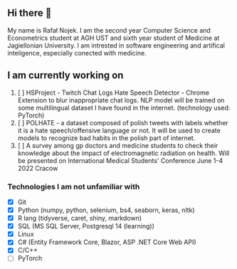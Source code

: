 
## Hi there 👋

My name is Rafał Nojek. I am the second year Computer Science and Econometrics student at AGH UST and sixth year student of Medicine at Jagiellonian University.
I am intrested in software engineering and artifical inteligence, especially conected with medicine.

## I am currently working on

1. [ ] HSProject - Twitch Chat Logs Hate Speech Detector - Chrome Extension to blur inappropriate chat logs. NLP model will be trained on some multilingual dataset I have found in the internet. (technology used: PyTorch)
2. [ ] POLHATE - a dataset composed of polish tweets with labels whether it is a hate speech/offensive language or not. It will be used to create models to recognize bad habits in the polish part of internet. 
3. [ ] A survey among gp doctors and medicine students to check their knowledge about the impact of electromagnetic radiation on health. Will be presented on International Medical Students' Conference June 1-4 2022 Cracow 

### Technologies I am not unfamiliar with

- [x] Git
- [x] Python (numpy, python, selenium, bs4, seaborn, keras, nltk)
- [x] R lang (tidyverse, caret, shiny, markdown)
- [x] SQL (MS SQL Server, Postgresql 14 (learning))
- [x] Linux
- [x] C# (Entity Framework Core, Blazor, ASP .NET Core Web API)
- [x] C/C++
- [ ] PyTorch
